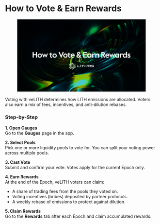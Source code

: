 # How to Vote & Earn Rewards

<figure><img src="../.gitbook/assets/05_How to Vote_Earn Rewards.png" alt=""><figcaption></figcaption></figure>

Voting with veLITH determines how LITH emissions are allocated. Voters also earn a mix of fees, incentives, and anti-dilution rebases.

### Step-by-Step

**1. Open Gauges**\
Go to the **Gauges** page in the app.

**2. Select Pools**\
Pick one or more liquidity pools to vote for. You can split your voting power across multiple pools.

**3. Cast Vote**\
Submit and confirm your vote. Votes apply for the current Epoch only.

**4. Earn Rewards**\
At the end of the Epoch, veLITH voters can claim:

* A share of trading fees from the pools they voted on.
* Voting incentives (bribes) deposited by partner protocols.
* A weekly rebase of emissions to protect against dilution.

**5. Claim Rewards**\
Go to the **Rewards** tab after each Epoch and claim accumulated rewards.
